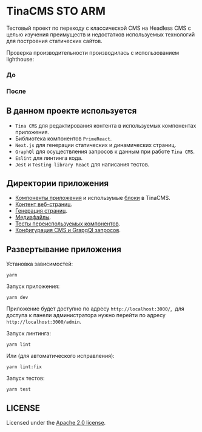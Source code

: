 # TinaCMS STO ARM

Тестовый проект по переходу с классической CMS на Headless CMS с целью изучения преимуществ и недостатков используемых технологий для построения статических сайтов.

Проверка производительности производилась с использованием lighthouse:

### До



### После



## В данном проекте используется

- ```Tina CMS``` для редактирования контента в используемых компонентах приложения.
- Библиотека компонентов ```PrimeReact```.
- ```Next.js``` для генерации статических и динамических страниц.
- ```GraphQl``` для осуществления запросов к данным при работе ```Tina CMS```.
- ```Eslint``` для линтинга кода.
- ```Jest``` и ```Testing library React``` для написания тестов.

## Директории приложения

- [Компоненты приложения](https://github.com/Mor-ald/tina-sto-arm/tree/main/components) и использумые [блоки](https://github.com/Mor-ald/tina-sto-arm/tree/main/components/blocks) в TinaCMS.
- [Контент веб-страниц](https://github.com/Mor-ald/tina-sto-arm/tree/main/content).
- [Генерация страниц](https://github.com/Mor-ald/tina-sto-arm/tree/main/pages).
- [Медиафайлы](https://github.com/Mor-ald/tina-sto-arm/tree/main/public).
- [Тесты переиспользуемых компонентов](https://github.com/Mor-ald/tina-sto-arm/tree/main/__tests__).
- [Конфигурация CMS и GrapgQl запросов](https://github.com/Mor-ald/tina-sto-arm/tree/main/.tina).

## Развертывание приложения

Установка зависимостей:

```
yarn
```

Запуск приложения:

```
yarn dev
```

Приложение будет доступно по адресу ```http://localhost:3000/```,  для доступа к панели администратора нужно перейти по адресу ```http://localhost:3000/admin```.

Запуск линтинга:

```
yarn lint
```

Или (для автоматического исправления):

```
yarn lint:fix
```

Запуск тестов:

```
yarn test
```

## LICENSE

Licensed under the [Apache 2.0 license](./LICENSE).
